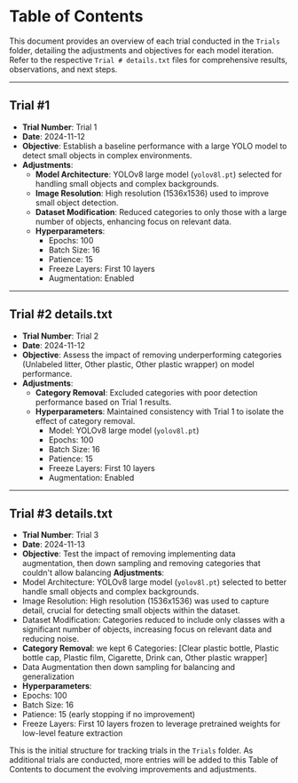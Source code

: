 # Table of Contents

This document provides an overview of each trial conducted in the `Trials` folder, detailing the adjustments and objectives for each model iteration. Refer to the respective `Trial # details.txt` files for comprehensive results, observations, and next steps.

---

## Trial #1 
- **Trial Number**: Trial 1
- **Date**: 2024-11-12
- **Objective**: Establish a baseline performance with a large YOLO model to detect small objects in complex environments.
- **Adjustments**:
  - **Model Architecture**: YOLOv8 large model (`yolov8l.pt`) selected for handling small objects and complex backgrounds.
  - **Image Resolution**: High resolution (1536x1536) used to improve small object detection.
  - **Dataset Modification**: Reduced categories to only those with a large number of objects, enhancing focus on relevant data.
  - **Hyperparameters**:
    - Epochs: 100
    - Batch Size: 16
    - Patience: 15
    - Freeze Layers: First 10 layers
    - Augmentation: Enabled

---

## Trial #2 details.txt
- **Trial Number**: Trial 2
- **Date**: 2024-11-12
- **Objective**: Assess the impact of removing underperforming categories (Unlabeled litter, Other plastic, Other plastic wrapper) on model performance.
- **Adjustments**:
  - **Category Removal**: Excluded categories with poor detection performance based on Trial 1 results.
  - **Hyperparameters**: Maintained consistency with Trial 1 to isolate the effect of category removal.
    - Model: YOLOv8 large model (`yolov8l.pt`)
    - Epochs: 100
    - Batch Size: 16
    - Patience: 15
    - Freeze Layers: First 10 layers
    - Augmentation: Enabled

---

## Trial #3 details.txt
- **Trial Number**: Trial 3
- **Date**: 2024-11-13
- **Objective**: Test the impact of removing implementing data augmentation, then down sampling and removing categories that couldn't allow balancing
 **Adjustments**:
- Model Architecture: YOLOv8 large model (`yolov8l.pt`) selected to better handle small objects and complex backgrounds.
- Image Resolution: High resolution (1536x1536) was used to capture detail, crucial for detecting small objects within the dataset.
- Dataset Modification: Categories reduced to include only classes with a significant number of objects, increasing focus on relevant data and reducing noise.
- **Category Removal**: we kept 6 Categories:  [Clear plastic bottle, Plastic bottle cap, Plastic film, Cigarette, Drink can, 
                       Other plastic wrapper]
- Data Augmentation then down sampling for balancing and generalization
 - **Hyperparameters**:
  - Epochs: 100
  - Batch Size: 16
  - Patience: 15 (early stopping if no improvement)
  - Freeze Layers: First 10 layers frozen to leverage pretrained weights for low-level feature extraction
 



This is the initial structure for tracking trials in the `Trials` folder. As additional trials are conducted, more entries will be added to this Table of Contents to document the evolving improvements and adjustments.